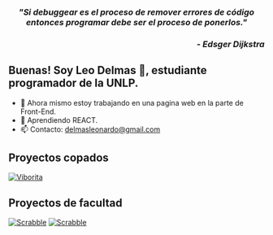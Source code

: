 <!-- Heading -->
<h3 align="center"> <i> "Si debuggear es el proceso de remover errores de código entonces programar debe ser el proceso de ponerlos." </i> </h3>
<h3 align="right"> <i>- Edsger Dijkstra </i> </h3>
 
<!-- About section -->
## Buenas! Soy Leo Delmas 🦝, estudiante programador de la UNLP.

- 🔭 Ahora mismo estoy trabajando en una pagina web en la parte de Front-End.
- 🌱 Aprendiendo REACT.
- 📫 Contacto: delmasleonardo@gmail.com

<!-- About my projects -->
## Proyectos copados
[![Viborita](https://img.shields.io/badge/-🐍_Viborita-116530?style=for-the-badge)](https://github.com/leodelmas00/Viborita.git)

<!-- About other projects -->
## Proyectos de facultad
[![Scrabble](https://img.shields.io/badge/-♟️_Scrabble-D6AD60?style=for-the-badge)](https://github.com/leodelmas00/ScrabbleAR-Grupo22)
[![Scrabble](https://img.shields.io/badge/-⚒️_TruequeTools_(ongoing)-C26DBC?style=for-the-badge)](https://github.com/leodelmas00/front-truequetools.git)

